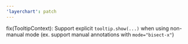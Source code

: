 ```yaml
---
'layerchart': patch
---
```


fix(TooltipContext): Support explicit `tooltip.show(...)` when using non-manual mode (ex. support manual annotations with `mode="bisect-x"`)
